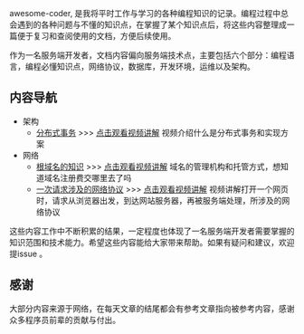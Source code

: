 awesome-coder, 是我将平时工作与学习的各种编程知识的记录。编程过程中总会遇到的各种问题与不懂的知识点，在掌握了某个知识点后，将这些内容整理成一篇便于复习和查阅使用的文档，方便后续使用。

作为一名服务端开发者，文档内容偏向服务端技术点，主要包括六个部分：编程语言，编程必懂知识点，网络协议，数据库，开发环境，运维以及架构。

## 内容导航

- 架构
  - [分布式事务](./distributed/distributedtransaction/distributedtransaction.md) >>> [点击观看视频讲解](https://www.bilibili.com/video/av36614463/) 视频介绍什么是分布式事务和实现方案
- 网络
    - [根域名的知识](./network/root-domain/根域名的知识.md) >>> [点击观看视频讲解](https://www.bilibili.com/video/av37574560/) 域名的管理机构和托管方式，想知道域名注册费交哪里去了吗
    - [一次请求涉及的网络协议](./network/network-protocol/一次请求涉及的网络协议.md) >>> [点击观看视频讲解](https://www.bilibili.com/video/av47725391) 视频讲解打开一个网页时，请求从浏览器出发，到达网站服务器，再被服务端处理，所涉及的网络协议


这些内容工作中不断积累的结果，一定程度也体现了一名服务端开发者需要掌握的知识范围和技术能力。希望这些内容能给大家带来帮助。如果有疑问和建议，欢迎提issue 。


## 感谢

大部分内容来源于网络，在每天文章的结尾都会有参考文章指向被参考内容，感谢众多程序员前辈的贡献与付出。
